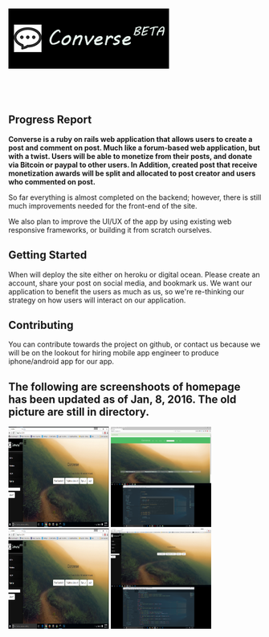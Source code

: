 <h1><img src="beta-pics/beta-pic.png"></h1><br><br>

<h2>Progress Report</h2>
<p><b>Converse is a ruby on rails web application that allows users to create a post and comment on post. Much like a forum-based web application, but with a twist. Users will be able to monetize from their posts, and donate via Bitcoin or paypal to other users. In Addition, created post that receive monetization awards will be split and allocated to post creator and users who commented on post.</b></p>

<p>
  So far everything is almost completed on the backend; however, there is still much improvements needed for the front-end of the site. 
</p>
<p>
  We also plan to improve the UI/UX of the app by using existing web responsive frameworks, or building it from scratch ourselves.
</p>

<h2>Getting Started</h2>
<p>When will deploy the site either on heroku or digital ocean. Please create an account, share your post on social media, and bookmark us. We want our application to benefit the users as much as us, so we're re-thinking our strategy on how users will interact on our application.</p>

<h2>Contributing</h2>
<p>You can contribute towards the project on github, or contact us because we will be on the lookout for hiring mobile app engineer to produce iphone/android app for our app.</p>

<h2>The following are screenshoots of homepage has been updated as of Jan, 8, 2016. The old picture are still in directory.</h2>

<p>
    <a href="beta-pics/1.png"><img src="beta-pics/1.png" width="200" height ="200"></a>
    <a href="beta-pics/2.png"><img src="beta-pics/2.png" width="200" height ="200"></a>
    <a href="beta-pics/3.png"><img src="beta-pics/3.png" width="200" height ="200"></a>
    <a href="beta-pics/4.png"><img src="beta-pics/4.png" width="200" height ="200"></a>
    
</p>


